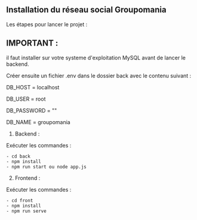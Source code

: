 ## Installation du réseau social Groupomania

Les étapes pour lancer le projet :


## IMPORTANT :

il faut installer sur votre systeme d'exploitation MySQL avant de lancer le backend.

Créer ensuite un fichier .env dans le dossier back avec le contenu suivant :

DB_HOST = localhost

DB_USER = root

DB_PASSWORD = ""

DB_NAME = groupomania



1. Backend :

Exécuter les commandes :

```
- cd back
- npm install
- npm run start ou node app.js
```

2. Frontend :

Exécuter les commandes :

```
- cd front
- npm install
- npm run serve
```

